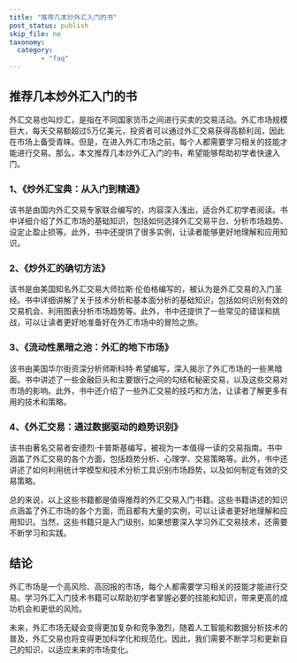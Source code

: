 ```yaml
---
title: "推荐几本炒外汇入门的书"
post_status: publish
skip_file: no
taxonomy:
  category:
        - "faq"
---
```


## 推荐几本炒外汇入门的书

外汇交易也叫炒汇，是指在不同国家货币之间进行买卖的交易活动。外汇市场规模巨大，每天交易额超过5万亿美元，投资者可以通过外汇交易获得高额利润，因此在市场上备受青睐。但是，在进入外汇市场之前，每个人都需要学习相关的技能才能进行交易。那么，本文推荐几本炒外汇入门的书，希望能够帮助初学者快速入门。

### 1、《炒外汇宝典：从入门到精通》

该书是由国内外汇交易专家联合编写的，内容深入浅出，适合外汇初学者阅读。书中详细介绍了外汇市场的基础知识，包括如何选择外汇交易平台、分析市场趋势、设定止盈止损等。此外，书中还提供了很多实例，让读者能够更好地理解和应用知识。

### 2、《炒外汇的确切方法》

该书是由美国知名外汇交易大师拉斯·伦伯格编写的，被认为是外汇交易的入门圣经。书中详细讲解了关于技术分析和基本面分析的基础知识，包括如何识别有效的交易机会、利用图表分析市场趋势等。此外，书中还提供了一些常见的错误和挑战，可以让读者更好地准备好在外汇市场中的冒险之旅。

### 3、《流动性黑暗之池：外汇的地下市场》

该书由美国华尔街资深分析师斯科特·希望编写，深入揭示了外汇市场的一些黑暗面。书中讲述了一些金融巨头和主要银行之间的勾结和秘密交易，以及这些交易对市场的影响。此外，书中还介绍了一些外汇交易的技巧和方法，让读者了解更多有用的技术和策略。

### 4、《外汇交易：通过数据驱动的趋势识别》

该书由著名交易者安德烈·卡普斯基编写，被视为一本值得一读的交易指南。书中涵盖了外汇交易的各个方面，包括趋势分析、心理学、交易策略等。此外，书中还讲述了如何利用统计学模型和技术分析工具识别市场趋势，以及如何制定有效的交易策略。

总的来说，以上这些书籍都是值得推荐的外汇交易入门书籍。这些书籍讲述的知识点涵盖了外汇市场的各个方面，而且都有大量的实例，可以让读者更好地理解和应用知识。当然，这些书籍只是入门级别，如果想要深入学习外汇交易技术，还需要不断学习和实践。

## 结论

外汇市场是一个高风险、高回报的市场，每个人都需要学习相关的技能才能进行交易。学习外汇入门技术书籍可以帮助初学者掌握必要的技能和知识，带来更高的成功机会和更低的风险。

未来，外汇市场无疑会变得更加复杂和竞争激烈，随着人工智能和数据分析技术的普及，外汇交易也将变得更加科学化和规范化。因此，我们需要不断学习和更新自己的知识，以适应未来的市场变化。
